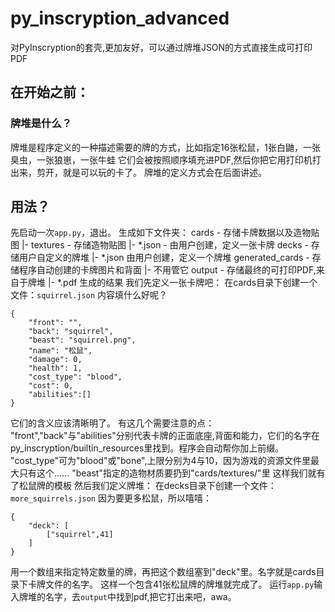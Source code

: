 # py_inscryption_advanced
对PyInscryption的套壳,更加友好，可以通过牌堆JSON的方式直接生成可打印PDF
## 在开始之前：
### 牌堆是什么？
牌堆是程序定义的一种描述需要的牌的方式，比如指定16张松鼠，1张白鼬，一张臭虫，一张狼崽，一张牛蛙
它们会被按照顺序填充进PDF,然后你把它用打印机打出来，剪开，就是可以玩的卡了。
牌堆的定义方式会在后面讲述。
## 用法？
先启动一次`app.py`，退出。
生成如下文件夹：
cards - 存储卡牌数据以及造物贴图
 |- textures - 存储造物贴图
 |- *.json - 由用户创建，定义一张卡牌
decks - 存储用户自定义的牌堆
 |- *.json 由用户创建，定义一个牌堆
generated_cards - 存储程序自动创建的卡牌图片和背面
 |- 不用管它
output - 存储最终的可打印PDF,来自于牌堆
 |- *.pdf 生成的结果
我们先定义一张卡牌吧：
在cards目录下创建一个文件：`squirrel.json`
内容填什么好呢？
```
{
    "front": "",
    "back": "squirrel",
    "beast": "squirrel.png",
    "name": "松鼠",
    "damage": 0,
    "health": 1,
    "cost_type": "blood",
    "cost": 0,
    "abilities":[]
}
```
它们的含义应该清晰明了。
有这几个需要注意的点：
"front","back"与"abilities"分别代表卡牌的正面底座,背面和能力，它们的名字在py_inscryption/builtin_resources里找到。程序会自动帮你加上前缀。
"cost_type"可为"blood"或"bone",上限分别为4与10，因为游戏的资源文件里最大只有这个......
"beast"指定的造物材质要扔到"cards/textures/"里
这样我们就有了松鼠牌的模板
然后我们定义牌堆：
在decks目录下创建一个文件： `more_squirrels.json`
因为要更多松鼠，所以嘻嘻：
```
{
    "deck": [
        ["squirrel",41]
    ]
}
```
用一个数组来指定特定数量的牌，再把这个数组塞到"deck"里。名字就是cards目录下卡牌文件的名字。
这样一个包含41张松鼠牌的牌堆就完成了。
运行`app.py`输入牌堆的名字，去`output`中找到pdf,把它打出来吧，awa。

